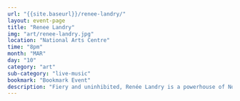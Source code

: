 ```yaml
---
url: "{{site.baseurl}}/renee-landry/"
layout: event-page
title: "Renee Landry"
img: "art/renee-landry.jpg"
location: "National Arts Centre"
time: "8pm"
month: "MAR"
day: "10"
category: "art"
sub-category: "live-music"
bookmark: "Bookmark Event"
description: "Fiery and uninhibited, Renée Landry is a powerhouse of Northern Ontario soul. Hailing from Sault Ste. Marie, Landry weaves confessional stories of love gone wrong with 90’s pop-soul sensibilities."
---
```

